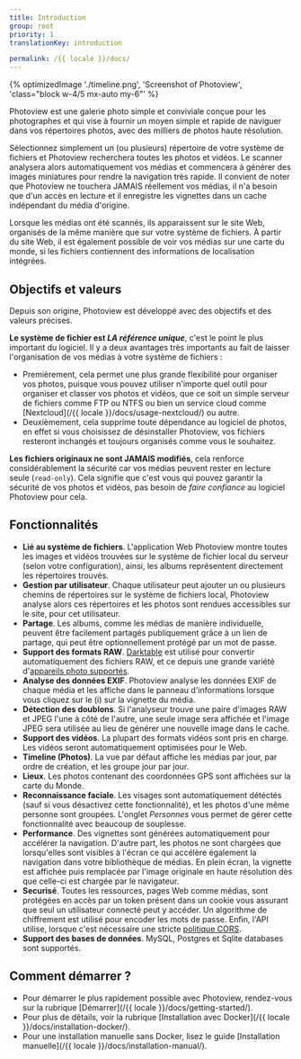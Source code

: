 ```yaml
---
title: Introduction
group: root
priority: 1
translationKey: introduction

permalink: /{{ locale }}/docs/
---
```


{% optimizedImage './timeline.png', 'Screenshot of Photoview', 'class="block w-4/5 mx-auto my-6"' %}


Photoview est une galerie photo simple et conviviale conçue pour les photographes
et qui vise à fournir un moyen simple et rapide de naviguer dans vos répertoires photos, avec des milliers de photos haute résolution.

Sélectionnez simplement un (ou plusieurs) répertoire de votre système de fichiers et Photoview recherchera toutes les photos et vidéos.
Le scanner analysera alors automatiquement vos médias et commencera à générer des images miniatures pour rendre la navigation très rapide.
Il convient de noter que Photoview ne touchera JAMAIS réellement vos médias, il n'a besoin que d'un accès en lecture et il enregistre les vignettes dans un cache indépendant du média d'origine.

Lorsque les médias ont été scannés, ils apparaissent sur le site Web, organisés de la même manière que sur votre système de fichiers.
À partir du site Web, il est également possible de voir vos médias sur une carte du monde, si les fichiers contiennent des informations de localisation intégrées.

## Objectifs et valeurs

Depuis son origine, Photoview est développé avec des objectifs et des valeurs précises.

**Le système de fichier est _LA référence unique_**,
c'est le point le plus important du logiciel.
Il y a deux avantages très importants au fait de laisser l'organisation de vos médias à votre système de fichiers :
- Premièrement, cela permet une plus grande flexibilité pour organiser vos photos, puisque vous pouvez utiliser n'importe quel outil pour organiser et classer vos photos et vidéos, que ce soit un simple serveur de fichiers comme FTP ou NTFS ou bien un service cloud comme [Nextcloud](/{{ locale }}/docs/usage-nextcloud/) ou autre.
- Deuxièmement, cela supprime toute dépendance au logiciel de photos, en effet si vous choisissez de désinstaller Photoview, vos fichiers resteront inchangés et toujours organisés comme vous le souhaitez.

**Les fichiers originaux ne sont JAMAIS modifiés**,
cela renforce considérablement la sécurité car vos médias peuvent rester en lecture seule (`read-only`). Cela signifie que c'est vous qui pouvez garantir la sécurité de vos photos et vidéos, pas besoin de _faire confiance_ au logiciel Photoview pour cela.

## Fonctionnalités

- **Lié au système de fichiers**. L'application Web Photoview montre toutes les images et vidéos trouvées sur le système de fichier local du serveur (selon votre configuration), ainsi, les albums représentent directement les répertoires trouvés.
- **Gestion par utilisateur**. Chaque utilisateur peut ajouter un ou plusieurs chemins de répertoires sur le système de fichiers local, Photoview analyse alors ces répertoires et les photos sont rendues accessibles sur le site, pour cet utilisateur.
- **Partage**. Les albums, comme les médias de manière individuelle, peuvent être facilement partagés publiquement grâce à un lien de partage, qui peut être optionnellement protégé par un mot de passe.
- **Support des formats RAW**. [Darktable](https://www.darktable.org/) est utilisé pour convertir automatiquement des fichiers RAW, et ce depuis une grande variété d'[appareils photo supportés](https://www.darktable.org/resources/camera-support/).
- **Analyse des données EXIF**. Photoview analyse les données EXIF de chaque média et les affiche dans le panneau d'informations lorsque vous cliquez sur le (i) sur la vignette du média.
- **Détection des doublons**. Si l'analyseur trouve une paire d'images RAW et JPEG l'une à côté de l'autre, une seule image sera affichée et l'image JPEG sera utilisée au lieu de générer une nouvelle image dans le cache.
- **Support des vidéos**. La plupart des formats vidéos sont pris en charge. Les vidéos seront automatiquement optimisées pour le Web.
- **Timeline (Photos)**. La vue par défaut affiche les médias par jour, par ordre de création, et les groupe jour par jour.
- **Lieux**. Les photos contenant des coordonnées GPS sont affichées sur la carte du Monde.
- **Reconnaissance faciale**. Les visages sont automatiquement détéctés (sauf si vous désactivez cette fonctionnalité), et les photos d'une même personne sont groupées.
L'onglet _Personnes_ vous permet de gérer cette fonctionnalité avec beaucoup de souplesse.
- **Performance**. Des vignettes sont générées automatiquement pour accélérer la navigation. D'autre part, les photos ne sont chargées que lorsqu'elles sont visibles à l'écran ce qui accélère également la navigation dans votre bibliothèque de médias. En plein écran, la vignette est affichée puis remplacée par l'image originale en haute résolution dès que celle-ci est chargée par le navigateur.
- **Securisé**. Toutes les ressources, pages Web comme médias, sont protégées en accès par un token présent dans un cookie vous assurant que seul un utilisateur connecté peut y accéder. Un algorithme de chiffrement est utilisé pour encoder les mots de passe. Enfin, l'API utilise, lorsque c'est nécessaire une stricte [politique CORS](https://developer.mozilla.org/fr/docs/Web/HTTP/CORS).
- **Support des bases de données**. MySQL, Postgres et Sqlite databases sont supportés.

## Comment démarrer ?

- Pour démarrer le plus rapidement possible avec Photoview, rendez-vous sur la rubrique [Démarrer](/{{ locale }}/docs/getting-started/).
- Pour plus de détails, voir la rubrique [Installation avec Docker](/{{ locale }}/docs/installation-docker/).
- Pour une installation manuelle sans Docker, lisez le guide [Installation manuelle](/{{ locale }}/docs/installation-manual/).
